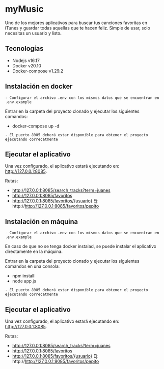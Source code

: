 # myMusic
Uno de los mejores aplicativos para buscar tus canciones favoritas en iTunes y guardar todas aquellas que te hacen feliz.
Simple de usar, solo necesitas un usuario y listo.

## Tecnologías

- Nodejs v16.17
- Docker v20.10
- Docker-compose v1.29.2


## Instalación en docker
```
- Configurar el archivo .env con los mismos datos que se encuentran en .env.example
```
Entrar en la carpeta del proyecto clonado y ejecutar los siguientes comandos:
- docker-compose up -d

```
- El puerto 8085 deberá estar disponible para obtener el proyecto ejecutando correcatmente
```
## Ejecutar el aplicativo

Una vez configurado, el aplicativo estará ejecutando en: http://127.0.0.1:8085. 

Rutas:

- http://127.0.0.1:8085/search_tracks?term=juanes
- http://127.0.0.1:8085/favoritos
- http://127.0.0.1:8085/favoritos/{usuario} Ej: http://http://127.0.0.1:8085/favoritos/pepito


## Instalación en máquina
```
- Configurar el archivo .env con los mismos datos que se encuentran en .env.example
```
En caso de que no se tenga docker instalad, se puede instalar el aplicativo directamente en la máquina. 

Entrar en la carpeta del proyecto clonado y ejecutar los siguientes comandos en una consola:
- npm install
- node app.js

```
- El puerto 8085 deberá estar disponible para obtener el proyecto ejecutando correcatmente
```
## Ejecutar el aplicativo

Una vez configurado, el aplicativo estará ejecutando en: http://127.0.0.1:8085. 

Rutas:

- http://127.0.0.1:8085/search_tracks?term=juanes
- http://127.0.0.1:8085/favoritos
- http://127.0.0.1:8085/favoritos/{usuario} Ej: http://http://127.0.0.1:8085/favoritos/pepito

